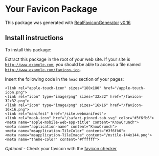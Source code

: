 # Your Favicon Package

This package was generated with [RealFaviconGenerator](https://realfavicongenerator.net/) [v0.16](https://realfavicongenerator.net/change_log#v0.16)

## Install instructions

To install this package:

Extract this package in the root of your web site. If your site is <code>http://www.example.com</code>, you should be able to access a file named <code>http://www.example.com/favicon.ico</code>.

Insert the following code in the `head` section of your pages:

    <link rel="apple-touch-icon" sizes="180x180" href="/apple-touch-icon.png">
    <link rel="icon" type="image/png" sizes="32x32" href="/favicon-32x32.png">
    <link rel="icon" type="image/png" sizes="16x16" href="/favicon-16x16.png">
    <link rel="manifest" href="/site.webmanifest">
    <link rel="mask-icon" href="/safari-pinned-tab.svg" color="#3f6fb6">
    <meta name="apple-mobile-web-app-title" content="KnowCrunch">
    <meta name="application-name" content="KnowCrunch">
    <meta name="msapplication-TileColor" content="#3f6fb6">
    <meta name="msapplication-TileImage" content="/mstile-144x144.png">
    <meta name="theme-color" content="#ffffff">

*Optional* - Check your favicon with the [favicon checker](https://realfavicongenerator.net/favicon_checker)